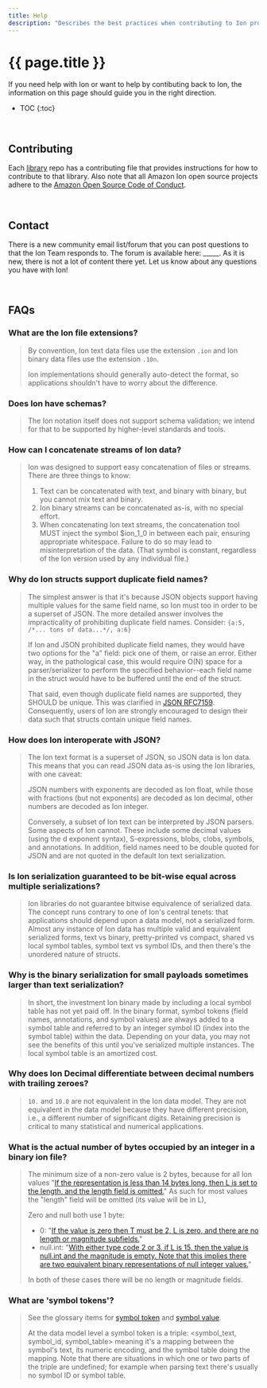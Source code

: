 ```yaml
---
title: Help
description: "Describes the best practices when contributing to Ion projects, how to contact the Ion Team, and answers Frequently Asked Questions (FAQs) about Amazon Ion."
---
```


# {{ page.title }}

If you need help with Ion or want to help by contibuting back to Ion, the information on this page should guide you in the right direction.

* TOC
{:toc}

<br/>

## Contributing

Each [library](libs.html) repo has a contributing file that provides instructions for how to contribute to that library. Also note that all Amazon Ion open source projects adhere to the [Amazon Open Source Code of Conduct](https://aws.github.io/code-of-conduct.html).

<br/>

## Contact

There is a new community email list/forum that you can post questions to that the Ion Team responds to. The forum is available here: _____. As it is new, there is not a lot of content there yet. Let us know about any questions you have with Ion!

<br/>

## FAQs

### What are the Ion file extensions?

> By convention, Ion text data files use the extension `.ion` and Ion binary data files use the extension `.10n`.
> 
> Ion implementations should generally auto-detect the format, so applications shouldn't have to worry about the difference.

### Does Ion have schemas?

> The Ion notation itself does not support schema validation; we intend for that to be supported by higher-level standards and tools.

### How can I concatenate streams of Ion data?

> Ion was designed to support easy concatenation of files or streams. There are three things to know:
> 
> 1. Text can be concatenated with text, and binary with binary, but you cannot mix text and binary.
> 1. Ion binary streams can be concatenated as-is, with no special effort.
> 1. When concatenating Ion text streams, the concatenation tool MUST inject the symbol $ion_1_0 in between each pair, ensuring appropriate whitespace. Failure to do so may lead to misinterpretation of the data. (That symbol is constant, regardless of the Ion version used by any individual file.) 

### Why do Ion structs support duplicate field names?

> The simplest answer is that it's because JSON objects support having multiple values for the same field name, so Ion must too in order to be a superset of JSON. The more detailed answer involves the impracticality of prohibiting duplicate field names. Consider:
> ```{a:5, /*... tons of data...*/, a:6}```
>
> If Ion and JSON prohibited duplicate field names, they would have two options for the "a" field: pick one of them, or raise an error. Either way, in the pathological case, this would require O(N) space for a parser/serializer to perform the specified behavior--each field name in the struct would have to be buffered until the end of the struct.
> 
> That said, even though duplicate field names are supported, they SHOULD be unique. This was clarified in [JSON RFC7159](https://tools.ietf.org/html/rfc7159#section-4). Consequently, users of Ion are strongly encouraged to design their data such that structs contain unique field names.

### How does Ion interoperate with JSON?

> The Ion text format is a superset of JSON, so JSON data is Ion data. This means that you can read JSON data as-is using the Ion libraries, with one caveat:
>
> JSON numbers with exponents are decoded as Ion float, while those with fractions (but not exponents) are decoded as Ion decimal, other numbers are decoded as Ion integer. 
> 
> Conversely, a subset of Ion text can be interpreted by JSON parsers. Some aspects of Ion cannot. These include some decimal values (using the d exponent syntax), S-expressions, blobs, clobs, symbols, and annotations. In addition, field names need to be double quoted for JSON and are not quoted in the default Ion text serialization. 

### Is Ion serialization guaranteed to be bit-wise equal across multiple serializations?

> Ion libraries do not guarantee bitwise equivalence of serialized data. The concept runs contrary to one of Ion's central tenets: that applications should depend upon a data model, not a serialized form. Almost any instance of Ion data has multiple valid and equivalent serialized forms, text vs binary, pretty-printed vs compact, shared vs local symbol tables, symbol text vs symbol IDs, and then there's the unordered nature of structs.

### Why is the binary serialization for small payloads sometimes larger than text serialization?

> In short, the investment Ion binary made by including a local symbol table has not yet paid off. In the binary format, symbol tokens (field names, annotations, and symbol values) are always added to a symbol table and referred to by an integer symbol ID (index into the symbol table) within the data. Depending on your data, you may not see the benefits of this until you've serialized multiple instances. The local symbol table is an amortized cost.

### Why does Ion Decimal differentiate between decimal numbers with trailing zeroes?

> `10.` and `10.0` are not equivalent in the Ion data model. They are not equivalent in the data model because they have different precision, i.e., a different number of significant digits. Retaining precision is critical to many statistical and numerical applications.

### What is the actual number of bytes occupied by an integer in a binary ion file?

> The minimum size of a non-zero value is 2 bytes, because for all Ion values "[If the representation is less than 14 bytes long, then L is set to the length, and the length field is omitted.](docs/binary.html#typed-value-formats)" As such for most values the "length" field will be omitted (its value will be in L),
>
>Zero and null both use 1 byte:
>
> * 0: "[If the value is zero then T must be 2, L is zero, and there are no length or magnitude subfields.](docs/binary.html#2-and-3-int)"
> * null.int: "[With either type code 2 or 3, if L is 15, then the value is null.int and the magnitude is empty. Note that this implies there are two equivalent binary representations of null integer values.](docs/binary.html#2-and-3-int)"
>
> In both of these cases there will be no length or magnitude fields.

### What are 'symbol tokens'?

> See the glossary items for [symbol token](docs/glossary.html#symbol-token) and [symbol value](docs/glossary.html#symbol-value).
>
> At the data model level a symbol token is a triple: <symbol_text, symbol_id, symbol_table> meaning it's a mapping between the symbol's text, its numeric encoding, and the symbol table doing the mapping. Note that there are situations in which one or two parts of the triple are undefined; for example when parsing text there's usually no symbol ID or symbol table.
